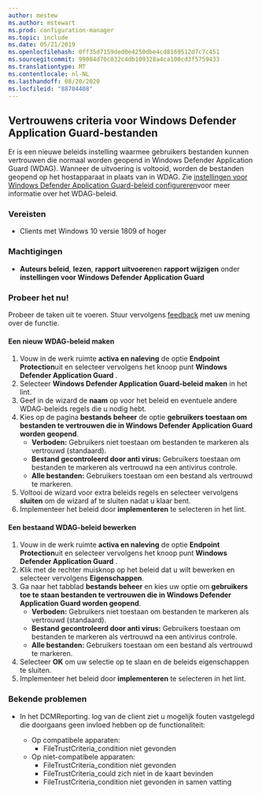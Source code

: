 ```yaml
---
author: mestew
ms.author: mstewart
ms.prod: configuration-manager
ms.topic: include
ms.date: 05/21/2019
ms.openlocfilehash: 0ff35d7159ded0e4250dbe4cd8169512d7c7c451
ms.sourcegitcommit: 99084d70c032c4db109328a4ca100cd3f5759433
ms.translationtype: MT
ms.contentlocale: nl-NL
ms.lasthandoff: 08/20/2020
ms.locfileid: "88704408"
---
```

## <a name="windows-defender-application-guard-file-trust-criteria"></a><a name="bkmk_wdag"></a> Vertrouwens criteria voor Windows Defender Application Guard-bestanden

<!--3555858-->
Er is een nieuwe beleids instelling waarmee gebruikers bestanden kunnen vertrouwen die normaal worden geopend in Windows Defender Application Guard (WDAG). Wanneer de uitvoering is voltooid, worden de bestanden geopend op het hostapparaat in plaats van in WDAG. Zie [instellingen voor Windows Defender Application Guard-beleid configureren](/windows/security/threat-protection/windows-defender-application-guard/configure-wd-app-guard)voor meer informatie over het WDAG-beleid.

### <a name="prerequisites"></a>Vereisten

- Clients met Windows 10 versie 1809 of hoger

### <a name="permissions"></a>Machtigingen

- **Auteurs beleid**, **lezen**, **rapport uitvoeren**en **rapport wijzigen** onder **instellingen voor Windows Defender Application Guard**

### <a name="try-it-out"></a>Probeer het nu!

Probeer de taken uit te voeren. Stuur vervolgens [feedback](../../../../understand/find-help.md#product-feedback) met uw mening over de functie.

#### <a name="create-a-new-wdag-policy"></a>Een nieuw WDAG-beleid maken

1. Vouw in de werk ruimte **activa en naleving** de optie **Endpoint Protection**uit en selecteer vervolgens het knoop punt **Windows Defender Application Guard** .
1. Selecteer **Windows Defender Application Guard-beleid maken** in het lint.
1. Geef in de wizard de **naam** op voor het beleid en eventuele andere WDAG-beleids regels die u nodig hebt.
1. Kies op de pagina **bestands beheer** de optie **gebruikers toestaan om bestanden te vertrouwen die in Windows Defender Application Guard worden geopend**.
     - **Verboden:** Gebruikers niet toestaan om bestanden te markeren als vertrouwd (standaard).
     - **Bestand gecontroleerd door anti virus:** Gebruikers toestaan om bestanden te markeren als vertrouwd na een antivirus controle.
     - **Alle bestanden:** Gebruikers toestaan om een bestand als vertrouwd te markeren.
1. Voltooi de wizard voor extra beleids regels en selecteer vervolgens **sluiten** om de wizard af te sluiten nadat u klaar bent.
1. Implementeer het beleid door **implementeren** te selecteren in het lint.

#### <a name="edit-an-existing-wdag-policy"></a>Een bestaand WDAG-beleid bewerken

1. Vouw in de werk ruimte **activa en naleving** de optie **Endpoint Protection**uit en selecteer vervolgens het knoop punt **Windows Defender Application Guard** .
1. Klik met de rechter muisknop op het beleid dat u wilt bewerken en selecteer vervolgens **Eigenschappen**.
1. Ga naar het tabblad **bestands beheer** en kies uw optie om **gebruikers toe te staan bestanden te vertrouwen die in Windows Defender Application Guard worden geopend**.
     - **Verboden:** Gebruikers niet toestaan om bestanden te markeren als vertrouwd (standaard).
     - **Bestand gecontroleerd door anti virus:** Gebruikers toestaan om bestanden te markeren als vertrouwd na een antivirus controle.
     - **Alle bestanden:** Gebruikers toestaan om een bestand als vertrouwd te markeren.
1. Selecteer **OK** om uw selectie op te slaan en de beleids eigenschappen te sluiten.
1. Implementeer het beleid door **implementeren** te selecteren in het lint.


### <a name="known-issues"></a>Bekende problemen

- In het DCMReporting. log van de client ziet u mogelijk fouten vastgelegd die doorgaans geen invloed hebben op de functionaliteit:

  - Op compatibele apparaten:
    - FileTrustCriteria_condition niet gevonden
  - Op niet-compatibele apparaten:
    - FileTrustCriteria_condition niet gevonden
    - FileTrustCriteria_could zich niet in de kaart bevinden
    - FileTrustCriteria_condition niet gevonden in samen vatting